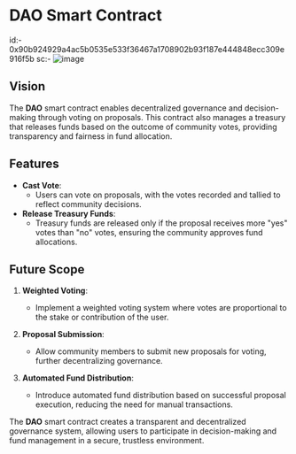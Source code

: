 # DAO Smart Contract
id:- 0x90b924929a4ac5b0535e533f36467a1708902b93f187e444848ecc309e916f5b
sc:- ![image](https://github.com/user-attachments/assets/ded9514f-72d5-4b58-8cd3-979745495048)

## Vision

The **DAO** smart contract enables decentralized governance and decision-making through voting on proposals. This contract also manages a treasury that releases funds based on the outcome of community votes, providing transparency and fairness in fund allocation.

## Features

- **Cast Vote**:
  - Users can vote on proposals, with the votes recorded and tallied to reflect community decisions.
- **Release Treasury Funds**:
  - Treasury funds are released only if the proposal receives more "yes" votes than "no" votes, ensuring the community approves fund allocations.

## Future Scope

1. **Weighted Voting**:

   - Implement a weighted voting system where votes are proportional to the stake or contribution of the user.

2. **Proposal Submission**:

   - Allow community members to submit new proposals for voting, further decentralizing governance.

3. **Automated Fund Distribution**:
   - Introduce automated fund distribution based on successful proposal execution, reducing the need for manual transactions.

The **DAO** smart contract creates a transparent and decentralized governance system, allowing users to participate in decision-making and fund management in a secure, trustless environment.

